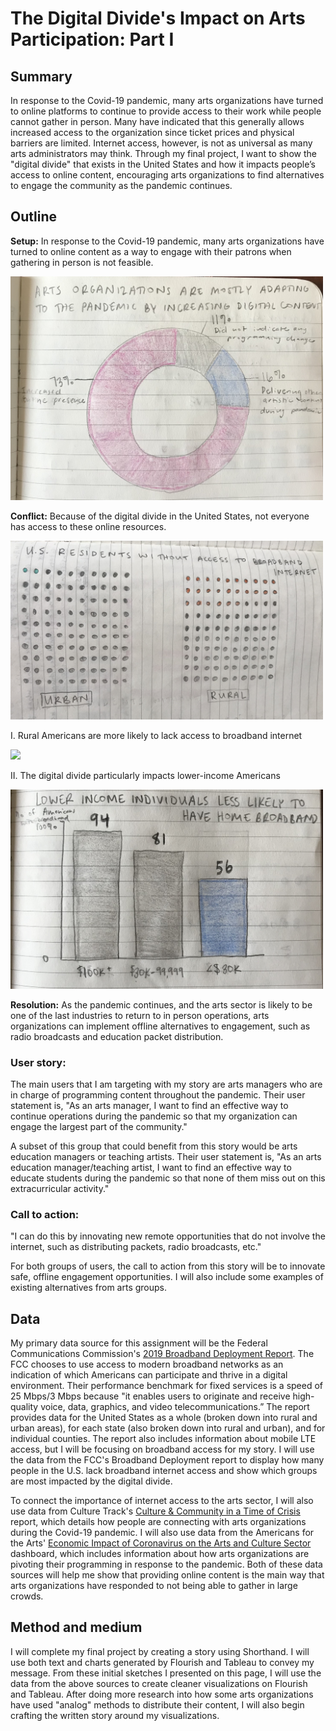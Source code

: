 # The Digital Divide's Impact on Arts Participation: Part I

## Summary
In response to the Covid-19 pandemic, many arts organizations have turned to online platforms to continue to provide access to their work while people cannot gather in person. Many have indicated that this generally allows increased access to the organization since ticket prices and physical barriers are limited. Internet access, however, is not as universal as many arts administrators may think. Through my final project, I want to show the "digital divide" that exists in the United States and how it impacts people’s access to online content, encouraging arts organizations to find alternatives to engage the community as the pandemic continues. 

## Outline

**Setup:** In response to the Covid-19 pandemic, many arts organizations have turned to online content as a way to engage with their patrons when gathering in person is not feasible.

<img src="arts.jpg" width="500">

**Conflict:** Because of the digital divide in the United States, not everyone has access to these online resources.

<div> <img src="dots.jpg" width="500"> </div>

I. Rural Americans are more likely to lack access to broadband internet
<div class='tableauPlaceholder' id='viz1606086165575' style='position: relative'><noscript><a href='#'><img alt=' ' src='https:&#47;&#47;public.tableau.com&#47;static&#47;images&#47;ZB&#47;ZBPTYNNNW&#47;1_rss.png' style='border: none'/></a></noscript><object class='tableauViz'  style='display:none;'><param name='host_url' value='https%3A%2F%2Fpublic.tableau.com%2F' /> <param name='embed_code_version' value='3' /> <param name='path' value='shared&#47;ZBPTYNNNW' /> <param name='toolbar' value='yes' /><param name='static_image' value='https:&#47;&#47;public.tableau.com&#47;static&#47;images&#47;ZB&#47;ZBPTYNNNW&#47;1.png' /> <param name='animate_transition' value='yes' /><param name='display_static_image' value='yes' /><param name='display_spinner' value='yes' /><param name='display_overlay' value='yes' /><param name='display_count' value='yes'/><param name='language' value='en' /><param name='filter' value='publish=yes'/></object></div><script type='text/javascript'> var divElement = document.getElementById('viz1606086165575');var vizElement = divElement.getElementsByTagName('object')[0];                    vizElement.style.width='100%';vizElement.style.height=(divElement.offsetWidth*0.75)+'px';var scriptElement = document.createElement('script'); scriptElement.src = 'https://public.tableau.com/javascripts/api/viz_v1.js'; vizElement.parentNode.insertBefore(scriptElement, vizElement); </script>

II. The digital divide particularly impacts lower-income Americans
<div> <img src="income.jpg" width="500"> </div>


**Resolution:** As the pandemic continues, and the arts sector is likely to be one of the last industries to return to in person operations, arts organizations can implement offline alternatives to engagement, such as radio broadcasts and education packet distribution. 

### User story:
The main users that I am targeting with my story are arts managers who are in charge of programming content throughout the pandemic. Their user statement is, "As an arts manager, I want to find an effective way to continue operations during the pandemic so that my organization can engage the largest part of the community."

A subset of this group that could benefit from this story would be arts education managers or teaching artists. Their user statement is, "As an arts education manager/teaching artist, I want to find an effective way to educate students during the pandemic so that none of them miss out on this extracurricular activity."

### Call to action: 
"I can do this by innovating new remote opportunities that do not involve the internet, such as distributing packets, radio broadcasts, etc."

For both groups of users, the call to action from this story will be to innovate safe, offline engagement opportunities. I will also include some examples of existing alternatives from arts groups. 

## Data
My primary data source for this assignment will be the Federal Communications Commission's [2019 Broadband Deployment Report](https://www.fcc.gov/document/broadband-deployment-report-digital-divide-narrowing-substantially-0). The FCC chooses to use access to modern broadband networks as an indication of which Americans can participate and thrive in a digital environment. Their performance benchmark for fixed services is a speed of 25 Mbps/3 Mbps because "it enables users to originate and receive high-quality voice, data, graphics, and video telecommunications.” The report provides data for the United States as a whole (broken down into rural and urban areas), for each state (also broken down into rural and urban), and for individual counties. The report also includes information about mobile LTE access, but I will be focusing on broadband access for my story. I will use the data from the FCC's Broadband Deployment report to display how many people in the U.S. lack broadband internet access and show which groups are most impacted by the digital divide.

To connect the importance of internet access to the arts sector, I will also use data from Culture Track's [Culture & Community in a Time of Crisis](https://s28475.pcdn.co/wp-content/uploads/2020/09/CCTC-Key-Findings-from-Wave-1_9.29.pdf) report, which details how people are connecting with arts organizations during the Covid-19 pandemic. I will also use data from the Americans for the Arts' [Economic Impact of Coronavirus on the Arts and Culture Sector](https://www.americansforthearts.org/by-topic/disaster-preparedness/the-economic-impact-of-coronavirus-on-the-arts-and-culture-sector) dashboard, which includes information about how arts organizations are pivoting their programming in response to the pandemic. Both of these data sources will help me show that providing online content is the main way that arts organizations have responded to not being able to gather in large crowds.

## Method and medium
I will complete my final project by creating a story using Shorthand. I will use both text and charts generated by Flourish and Tableau to convey my message. From these initial sketches I presented on this page, I will use the data from the above sources to create cleaner visualizations on Flourish and Tableau. After doing more research into how some arts organizations have used "analog" methods to distribute their content, I will also begin crafting the written story around my visualizations.  
